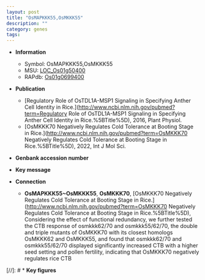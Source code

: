 ```yaml
---
layout: post
title: "OsMAPKKK55,OsMKKK55"
description: ""
category: genes
tags: 
---
```


* **Information**  
    + Symbol: OsMAPKKK55,OsMKKK55  
    + MSU: [LOC_Os01g50400](http://rice.uga.edu/cgi-bin/ORF_infopage.cgi?orf=LOC_Os01g50400)  
    + RAPdb: [Os01g0699400](https://rapdb.dna.affrc.go.jp/locus/?name=Os01g0699400)  

* **Publication**  
    + [Regulatory Role of OsTDL1A-MSP1 Signaling in Specifying Anther Cell Identity in Rice.](http://www.ncbi.nlm.nih.gov/pubmed?term=Regulatory Role of OsTDL1A-MSP1 Signaling in Specifying Anther Cell Identity in Rice.%5BTitle%5D), 2016, Plant Physiol.
    + [OsMKKK70 Negatively Regulates Cold Tolerance at Booting Stage in Rice.](http://www.ncbi.nlm.nih.gov/pubmed?term=OsMKKK70 Negatively Regulates Cold Tolerance at Booting Stage in Rice.%5BTitle%5D), 2022, Int J Mol Sci.

* **Genbank accession number**  

* **Key message**  

* **Connection**  
    + __OsMAPKKK55~OsMKKK55__, __OsMKKK70__, [OsMKKK70 Negatively Regulates Cold Tolerance at Booting Stage in Rice.](http://www.ncbi.nlm.nih.gov/pubmed?term=OsMKKK70 Negatively Regulates Cold Tolerance at Booting Stage in Rice.%5BTitle%5D),  Considering the effect of functional redundancy, we further tested the CTB response of osmkkk62/70 and osmkkk55/62/70, the double and triple mutants of OsMKKK70 with its closest homologs OsMKKK62 and OsMKKK55, and found that osmkkk62/70 and osmkkk55/62/70 displayed significantly increased CTB with a higher seed setting and pollen fertility, indicating that OsMKKK70 negatively regulates rice CTB

[//]: # * **Key figures**  


